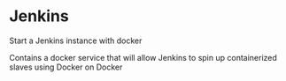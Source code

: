 # Jenkins

Start a Jenkins instance with docker

Contains a docker service that will allow Jenkins to spin up containerized slaves using Docker on Docker
